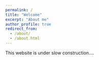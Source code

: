 ```yaml
---
permalink: /
title: "Welcome"
excerpt: "About me"
author_profile: true
redirect_from: 
  - /about/
  - /about.html
---
```


This website is under slow construction....
